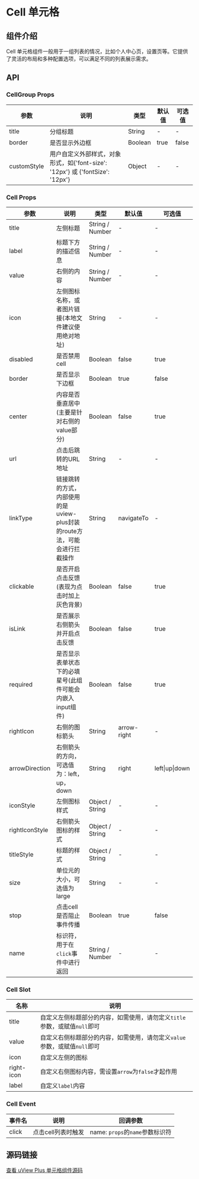 # Cell 单元格

## 组件介绍

Cell 单元格组件一般用于一组列表的情况，比如个人中心页，设置页等。它提供了灵活的布局和多种配置选项，可以满足不同的列表展示需求。


## API

### CellGroup Props

| 参数 | 说明 | 类型 | 默认值 | 可选值 |
|------|------|------|--------|--------|
| title | 分组标题 | String | - | - |
| border | 是否显示外边框 | Boolean | true | false |
| customStyle | 用户自定义外部样式，对象形式，如{'font-size': '12px'} 或 {'fontSize': '12px'} | Object | - | - |

### Cell Props

| 参数 | 说明 | 类型 | 默认值 | 可选值 |
|------|------|------|--------|--------|
| title | 左侧标题 | String / Number | - | - |
| label | 标题下方的描述信息 | String / Number | - | - |
| value | 右侧的内容 | String / Number | - | - |
| icon | 左侧图标名称，或者图片链接(本地文件建议使用绝对地址) | String | - | - |
| disabled | 是否禁用cell | Boolean | false | true |
| border | 是否显示下边框 | Boolean | true | false |
| center | 内容是否垂直居中(主要是针对右侧的value部分) | Boolean | false | true |
| url | 点击后跳转的URL地址 | String | - | - |
| linkType | 链接跳转的方式，内部使用的是uview-plus封装的route方法，可能会进行拦截操作 | String | navigateTo | - |
| clickable | 是否开启点击反馈(表现为点击时加上灰色背景) | Boolean | false | true |
| isLink | 是否展示右侧箭头并开启点击反馈 | Boolean | false | true |
| required | 是否显示表单状态下的必填星号(此组件可能会内嵌入input组件) | Boolean | false | true |
| rightIcon | 右侧的图标箭头 | String | arrow-right | - |
| arrowDirection | 右侧箭头的方向，可选值为：left，up，down | String | right | left\|up\|down |
| iconStyle | 左侧图标样式 | Object / String | - | - |
| rightIconStyle | 右侧箭头图标的样式 | Object / String | - | - |
| titleStyle | 标题的样式 | Object / String | - | - |
| size | 单位元的大小，可选值为large | String | - | - |
| stop | 点击cell是否阻止事件传播 | Boolean | true | false |
| name | 标识符，用于在`click`事件中进行返回 | String / Number | - | - |

### Cell Slot

| 名称 | 说明 |
|------|------|
| title | 自定义左侧标题部分的内容，如需使用，请勿定义`title`参数，或赋值`null`即可 |
| value | 自定义右侧标题部分的内容，如需使用，请勿定义`value`参数，或赋值`null`即可 |
| icon | 自定义左侧的图标 |
| right-icon | 自定义右侧图标内容，需设置`arrow`为`false`才起作用 |
| label | 自定义`label`内容 |

### Cell Event

| 事件名 | 说明 | 回调参数 |
|--------|------|----------|
| click | 点击cell列表时触发 | name: `props`的`name`参数标识符 |

## 源码链接

[查看 uView Plus 单元格组件源码](https://gitee.com/jry/uview-plus/blob/3.x/src/pages/componentsA/cell/cell)
